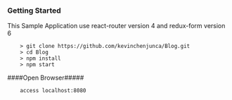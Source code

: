 ### Getting Started

This Sample Application use react-router version 4 and redux-form version 6

```
	> git clone https://github.com/kevinchenjunca/Blog.git
	> cd Blog
	> npm install
	> npm start
```

####Open Browser#####

```
	access localhost:8080

```
